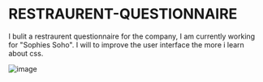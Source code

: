 # RESTRAURENT-QUESTIONNAIRE

I bulit a restraurent questionnaire for the company,
I am currently working for "Sophies Soho". I will to improve the user interface the more i learn about css.


![image](https://user-images.githubusercontent.com/75355071/198106206-139d85e9-4bb3-4efa-b499-5d27cff88b4d.png)
